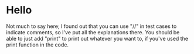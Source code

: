 # Hello

Not much to say here; I found out that you can use "//" in test cases to indicate comments, so I've put all the explanations there. You should be able to just add "print" to print out whatever you want to, if you've used the print function in the code.
